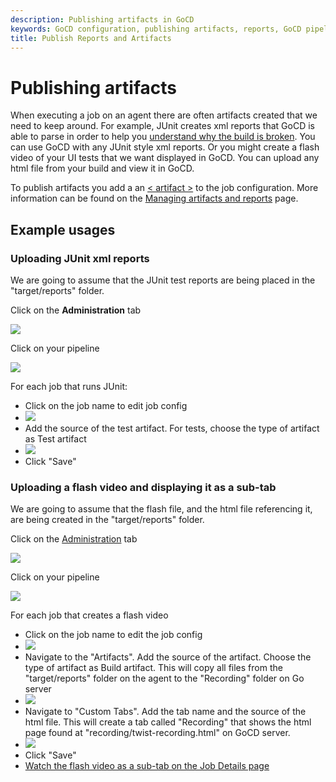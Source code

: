 ```yaml
---
description: Publishing artifacts in GoCD
keywords: GoCD configuration, publishing artifacts, reports, GoCD pipeline, job configuration,
title: Publish Reports and Artifacts
---
```


# Publishing artifacts

When executing a job on an agent there are often artifacts created that we need to keep around. For example, JUnit creates xml reports that GoCD is able to parse in order to help you [understand why the build is broken](../../faq/dev_understand_why_build_broken.html). You can use GoCD with any JUnit style xml reports. Or you might create a flash video of your UI tests that we want displayed in GoCD. You can upload any html file from your build and view it in GoCD.

To publish artifacts you add a an [< artifact >](configuration_reference.html#artifact) to the job configuration. More information can be found on the [Managing artifacts and reports](managing_artifacts_and_reports.html) page.

## Example usages

### Uploading JUnit xml reports

We are going to assume that the JUnit test reports are being placed in the "target/reports" folder.

Click on the **Administration** tab

![](../images/topnav_admin.png)

Click on your pipeline

![](../images/2_click_pipeline.png)

For each job that runs JUnit:

-   Click on the job name to edit job config
-   ![](../images/3_click_edit_job.png)
-   Add the source of the test artifact. For tests, choose the type of artifact as Test artifact
-   ![](../images/4_add_test_artifacts_tag.png)
-   Click "Save"

### Uploading a flash video and displaying it as a sub-tab

We are going to assume that the flash file, and the html file referencing it, are being created in the "target/reports" folder.

Click on the [Administration](../navigation/administration_page.html) tab

![](../images/topnav_admin.png)

Click on your pipeline

![](../images/2_click_pipeline.png)

For each job that creates a flash video

-   Click on the job name to edit the job config
-   ![](../images/3_click_edit_job.png)
-   Navigate to the "Artifacts". Add the source of the artifact. Choose the type of artifact as Build artifact. This will copy all files from the "target/reports" folder on the agent to the "Recording" folder on Go server
-   ![](../images/7_add_artifact_section.png)
-   Navigate to "Custom Tabs". Add the tab name and the source of the html file. This will create a tab called "Recording" that shows the html page found at "recording/twist-recording.html" on GoCD server.
-   ![](../images/8_add_tab_section.png)
-   Click "Save"
-   [Watch the flash video as a sub-tab on the Job Details page](../../faq/dev_see_artifact_as_tab.html)
